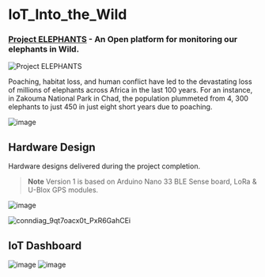 # IoT_Into_the_Wild

### [Project ELEPHANTS](https://www.hackster.io/ankurverma608/project-elephants-bba360) - An Open platform for monitoring our elephants in Wild.
![Project ELEPHANTS](https://user-images.githubusercontent.com/58347016/192637381-85291fb7-0a33-444f-b6fd-795d16c65313.png)


Poaching, habitat loss, and human conflict have led to the devastating loss of millions of elephants across Africa in the last 100 years.
For an instance, in Zakouma National Park in Chad, the population plummeted from 4, 300 elephants to just 450 in just eight short years due to poaching.

![image](https://user-images.githubusercontent.com/58347016/192640521-44aef55b-3f03-462e-899d-5ad4a46f0a88.png)


## Hardware Design

Hardware designs delivered during the project completion.

> **Note** Version 1 is based on Arduino Nano 33 BLE Sense board, LoRa & U-Blox GPS modules.

![image](https://user-images.githubusercontent.com/58347016/192637013-b1d0bf8e-387c-4965-919a-3efb80ebc381.png)

![conndiag_9qt7oacx0t_PxR6GahCEi](https://user-images.githubusercontent.com/58347016/192641024-d8649d7f-6374-4d87-927e-5073604504a9.png)


## IoT Dashboard
![image](https://user-images.githubusercontent.com/58347016/192637136-cb44198f-2e68-42c7-955e-57a5938767e6.png)
![image](https://user-images.githubusercontent.com/58347016/192637220-21429628-7f47-4b2e-a570-705d047c39cb.png)
